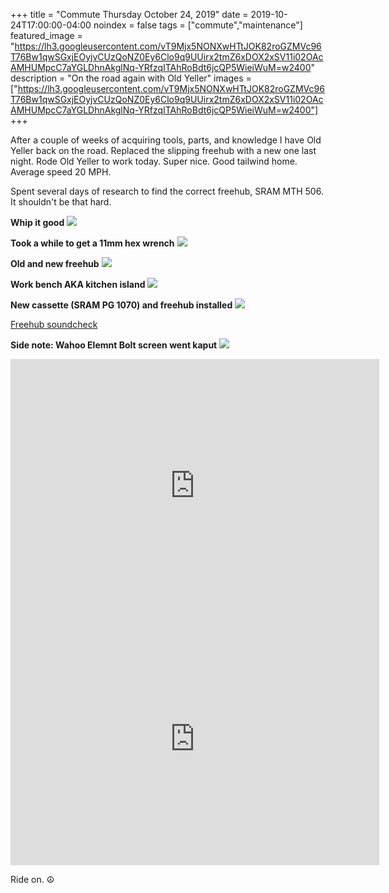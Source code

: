 +++
title =  "Commute Thursday October 24, 2019"
date = 2019-10-24T17:00:00-04:00
noindex = false
tags = ["commute","maintenance"]
featured_image = "https://lh3.googleusercontent.com/vT9Mjx5NONXwHTtJOK82roGZMVc96T76Bw1qwSGxjEOyjvCUzQoNZ0Ey6Clo9q9UUirx2tmZ6xDOX2xSV11i02OAcAMHUMpcC7aYGLDhnAkglNq-YRfzqITAhRoBdt6jcQP5WieiWuM=w2400"
description = "On the road again with Old Yeller"
images = ["https://lh3.googleusercontent.com/vT9Mjx5NONXwHTtJOK82roGZMVc96T76Bw1qwSGxjEOyjvCUzQoNZ0Ey6Clo9q9UUirx2tmZ6xDOX2xSV11i02OAcAMHUMpcC7aYGLDhnAkglNq-YRfzqITAhRoBdt6jcQP5WieiWuM=w2400"]
+++

After a couple of weeks of acquiring tools, parts, and knowledge I have Old Yeller back on the road. Replaced the slipping freehub with a new one last night. Rode Old Yeller to work today. Super nice. Good tailwind home. Average speed 20 MPH.

Spent several days of research to find the correct freehub, SRAM MTH 506. It shouldn't be that hard.

**Whip it good**
<a href='https://lh3.googleusercontent.com/SLGN61dmFdJqphJcRbJaYDoWghlSp07EcD8e_sJsF36YaeDLINHr5IZWW3CGGxS2n08kk0-484PLrkOPO60PqeSMJh8z4aMVCbSu_P_Or2VPPlkqlx2TnXzOWuzy6S-oNI0n4SbMHVc=w2400'><img src='https://lh3.googleusercontent.com/SLGN61dmFdJqphJcRbJaYDoWghlSp07EcD8e_sJsF36YaeDLINHr5IZWW3CGGxS2n08kk0-484PLrkOPO60PqeSMJh8z4aMVCbSu_P_Or2VPPlkqlx2TnXzOWuzy6S-oNI0n4SbMHVc=w2400'></a>

**Took a while to get a 11mm hex wrench**
<a href='https://lh3.googleusercontent.com/v7y_XdReS6_PpCYbdhsGU2J3ABZw-shygFe64Tyn_dZwoU61Xx46-jvmLj0QfQKGY2ky70s6sjMk2J5rsfQB0huEgEbyIsp-Aftoot6x4OiONi_foJ0hM36sKu6XbRmwFDmw9wJplQQ=w2400'><img src='https://lh3.googleusercontent.com/v7y_XdReS6_PpCYbdhsGU2J3ABZw-shygFe64Tyn_dZwoU61Xx46-jvmLj0QfQKGY2ky70s6sjMk2J5rsfQB0huEgEbyIsp-Aftoot6x4OiONi_foJ0hM36sKu6XbRmwFDmw9wJplQQ=w2400'></a>

**Old and new freehub**
<a href='https://lh3.googleusercontent.com/Q0s12pTt0cJ5gydb3wc-zD36nZVt5qxcwyENHz4_dYLH-RBATd4BjZ-qZGpRcDtUDhLs95OuVrWue_Q6oDRZMXGBsxTzWCa1_GPpd21PeA_m5iuYEAp8x2QQxQCg3ikXvTBuhMl51mE=w2400'><img src='https://lh3.googleusercontent.com/Q0s12pTt0cJ5gydb3wc-zD36nZVt5qxcwyENHz4_dYLH-RBATd4BjZ-qZGpRcDtUDhLs95OuVrWue_Q6oDRZMXGBsxTzWCa1_GPpd21PeA_m5iuYEAp8x2QQxQCg3ikXvTBuhMl51mE=w2400'></a>

**Work bench AKA kitchen island**
<a href='https://lh3.googleusercontent.com/cs8QBZLz5tnUJccp6TlN46TRh5ATWRE3mOaPtlowSVMvZJR-a6RB-M2TJ0lObUbfz5Y6WyseLSdkQ8K1GqKo9iNlIUjGgpswf7AFQUe3gGodIijgkDfuWT4D_uXVQ6kV2FpS9KolJEw=w2400'><img src='https://lh3.googleusercontent.com/cs8QBZLz5tnUJccp6TlN46TRh5ATWRE3mOaPtlowSVMvZJR-a6RB-M2TJ0lObUbfz5Y6WyseLSdkQ8K1GqKo9iNlIUjGgpswf7AFQUe3gGodIijgkDfuWT4D_uXVQ6kV2FpS9KolJEw=w2400'></a>

**New cassette (SRAM PG 1070) and freehub installed**
<a href='https://lh3.googleusercontent.com/rXylGPi6DKLyEM5jRJSmAHOpw7xJM42oqrJrizHfS0I6q-TNthFrHtzdetVUOU4lWbebK-AJQIJFtXCJdV7dRCmXwWKYac1X2jE__7cUALeTyC-_oQJgpz5pvGuHF3Pt51-BKJxrwHI=w2400'><img src='https://lh3.googleusercontent.com/rXylGPi6DKLyEM5jRJSmAHOpw7xJM42oqrJrizHfS0I6q-TNthFrHtzdetVUOU4lWbebK-AJQIJFtXCJdV7dRCmXwWKYac1X2jE__7cUALeTyC-_oQJgpz5pvGuHF3Pt51-BKJxrwHI=w2400'></a>

<a href='https://photos.app.goo.gl/LA8a8C5RsnMCWms27'>Freehub soundcheck</a>

**Side note: Wahoo Elemnt Bolt screen went kaput**
<a href='https://lh3.googleusercontent.com/7GdDhZ5rACWiE6ovDOL6y-CbE9FwbGYcCC54ifjKXsHJZeAV2DCE0gR0XAg2WhYmRYx8__5dm0LVGEhaxGHelq0IFViYkS1_M1ZRoVL0U9Tt_Z02v02QzU9c50otU_lv90dyDPqWCDQ=w2400'><img src='https://lh3.googleusercontent.com/7GdDhZ5rACWiE6ovDOL6y-CbE9FwbGYcCC54ifjKXsHJZeAV2DCE0gR0XAg2WhYmRYx8__5dm0LVGEhaxGHelq0IFViYkS1_M1ZRoVL0U9Tt_Z02v02QzU9c50otU_lv90dyDPqWCDQ=w2400'></a>

<iframe height='405' width='590' frameborder='0' allowtransparency='true' scrolling='no' src='https://www.strava.com/activities/2812918113/embed/a77c80caa5299795f4438a283216dbba4aa241b0'></iframe>

<iframe height='405' width='590' frameborder='0' allowtransparency='true' scrolling='no' src='https://www.strava.com/activities/2814369671/embed/204c89986903596de3efeb87d75082259935c009'></iframe>

Ride on. ☮
